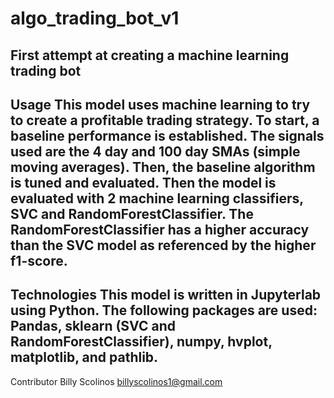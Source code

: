 # algo_trading_bot_v1
First attempt at creating a machine learning trading bot
--
Usage
This model uses machine learning to try to create a profitable trading strategy. To start, a baseline performance is established. The signals used are the 4 day and 100 day SMAs (simple moving averages). Then, the baseline algorithm is tuned and evaluated. Then the model is evaluated with 2 machine learning classifiers, SVC and RandomForestClassifier.  The RandomForestClassifier has a higher accuracy than the SVC model as referenced by the higher f1-score. 
--
Technologies
This model is written in Jupyterlab using Python. The following packages are used: Pandas, sklearn (SVC and RandomForestClassifier), numpy, hvplot, matplotlib, and pathlib. 
--
Contributor
Billy Scolinos
billyscolinos1@gmail.com